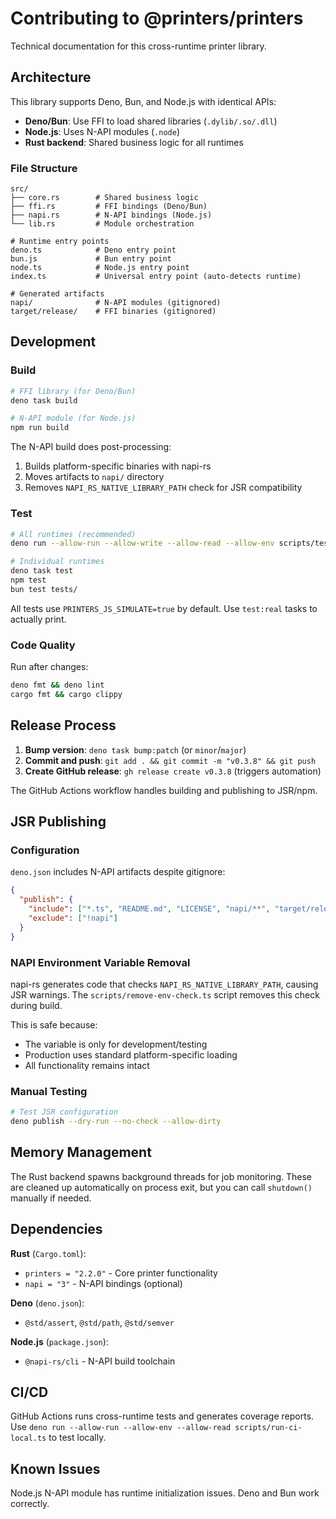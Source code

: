 # Contributing to @printers/printers

Technical documentation for this cross-runtime printer library.

## Architecture

This library supports Deno, Bun, and Node.js with identical APIs:

- **Deno/Bun**: Use FFI to load shared libraries (`.dylib/.so/.dll`)
- **Node.js**: Uses N-API modules (`.node`)
- **Rust backend**: Shared business logic for all runtimes

### File Structure

```
src/
├── core.rs        # Shared business logic
├── ffi.rs         # FFI bindings (Deno/Bun)
├── napi.rs        # N-API bindings (Node.js)
└── lib.rs         # Module orchestration

# Runtime entry points
deno.ts            # Deno entry point
bun.js             # Bun entry point  
node.ts            # Node.js entry point
index.ts           # Universal entry point (auto-detects runtime)

# Generated artifacts
napi/              # N-API modules (gitignored)
target/release/    # FFI binaries (gitignored)
```

## Development

### Build

```bash
# FFI library (for Deno/Bun)
deno task build

# N-API module (for Node.js) 
npm run build
```

The N-API build does post-processing:
1. Builds platform-specific binaries with napi-rs
2. Moves artifacts to `napi/` directory  
3. Removes `NAPI_RS_NATIVE_LIBRARY_PATH` check for JSR compatibility

### Test

```bash
# All runtimes (recommended)
deno run --allow-run --allow-write --allow-read --allow-env scripts/test-all.ts

# Individual runtimes
deno task test
npm test
bun test tests/
```

All tests use `PRINTERS_JS_SIMULATE=true` by default. Use `test:real` tasks to actually print.

### Code Quality

Run after changes:
```bash
deno fmt && deno lint
cargo fmt && cargo clippy
```

## Release Process

1. **Bump version**: `deno task bump:patch` (or `minor`/`major`)
2. **Commit and push**: `git add . && git commit -m "v0.3.8" && git push`
3. **Create GitHub release**: `gh release create v0.3.8` (triggers automation)

The GitHub Actions workflow handles building and publishing to JSR/npm.

## JSR Publishing

### Configuration

`deno.json` includes N-API artifacts despite gitignore:

```json
{
  "publish": {
    "include": ["*.ts", "README.md", "LICENSE", "napi/**", "target/release/*.{dll,dylib,so}"],
    "exclude": ["!napi"]
  }
}
```

### NAPI Environment Variable Removal

napi-rs generates code that checks `NAPI_RS_NATIVE_LIBRARY_PATH`, causing JSR warnings. The `scripts/remove-env-check.ts` script removes this check during build.

This is safe because:
- The variable is only for development/testing
- Production uses standard platform-specific loading
- All functionality remains intact

### Manual Testing

```bash
# Test JSR configuration
deno publish --dry-run --no-check --allow-dirty
```

## Memory Management

The Rust backend spawns background threads for job monitoring. These are cleaned up automatically on process exit, but you can call `shutdown()` manually if needed.

## Dependencies

**Rust** (`Cargo.toml`):
- `printers = "2.2.0"` - Core printer functionality  
- `napi = "3"` - N-API bindings (optional)

**Deno** (`deno.json`):
- `@std/assert`, `@std/path`, `@std/semver`

**Node.js** (`package.json`):
- `@napi-rs/cli` - N-API build toolchain

## CI/CD

GitHub Actions runs cross-runtime tests and generates coverage reports. Use `deno run --allow-run --allow-env --allow-read scripts/run-ci-local.ts` to test locally.

## Known Issues

Node.js N-API module has runtime initialization issues. Deno and Bun work correctly.